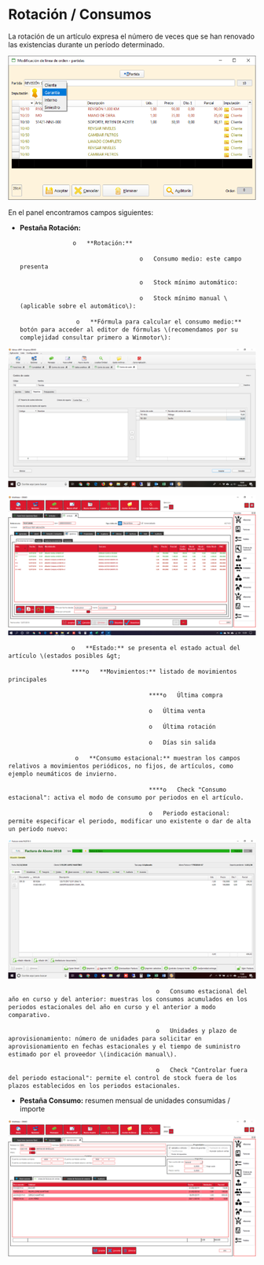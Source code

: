 # Rotación / Consumos

La rotación de un artículo expresa el número de veces que se han renovado las existencias durante un período determinado.

![](../../../../.gitbook/assets/image%20%2870%29.png)

En el panel encontramos campos siguientes:

* **Pestaña Rotación:**

                     o   **Rotación:** 

                                        o   Consumo medio: este campo presenta 

                                        o   Stock mínimo automático:

                                        o   Stock mínimo manual \(aplicable sobre el automático\):

                      o   **Fórmula para calcular el consumo medio:** botón para acceder al editor de fórmulas \(recomendamos por su complejidad consultar primero a Winmotor\):

![](../../../../.gitbook/assets/image%20%2881%29.png)

![Editor de f&#xF3;rmulas integrado](../../../../.gitbook/assets/image%20%28496%29.png)

                      o   **Estado:** se presenta el estado actual del artículo \(estados posibles &gt; 

                      ****o   **Movimientos:** listado de movimientos principales

                                            ****o   Última compra

                                            o   Última venta

                                            o   Última rotación

                                            o   Días sin salida

                       o   **Consumo estacional:** muestran los campos relativos a movimientos periódicos, no fijos, de artículos, como ejemplo neumáticos de invierno.

                                            ****o   Check "Consumo estacional": activa el modo de consumo por periodos en el artículo.

                                            o   Periodo estacional: permite especificar el periodo, modificar uno existente o dar de alta un periodo nuevo:

![Alta de un periodo](../../../../.gitbook/assets/image%20%2815%29.png)

                                              o   Consumo estacional del año en curso y del anterior: muestras los consumos acumulados en los periodos estacionales del año en curso y el anterior a modo comparativo.

                                              o   Unidades y plazo de aprovisionamiento: número de unidades para solicitar en aprovisionamiento en fechas estacionales y el tiempo de suministro estimado por el proveedor \(indicación manual\).

                                              o   Check "Controlar fuera del periodo estacional": permite el control de stock fuera de los plazos establecidos en los periodos estacionales.

* **Pestaña Consumo:** resumen mensual de unidades consumidas / importe

![](../../../../.gitbook/assets/image%20%28520%29.png)

